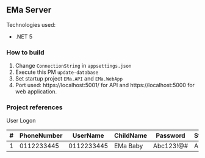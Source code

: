 ## EMa Server
Technologies used:
* .NET 5

### How to build
1. Change `ConnectionString` in `appsettings.json`
2. Execute this PM `update-database`
3. Set startup project `EMa.API` and `EMa.WebApp`
4. Port used: https://localhost:5001/ for API and https://localhost:5000 for web application.

### Project references
User Logon

| # | PhoneNumber | UserName   | ChildName | Password  | Status |
|---|-------------|------------|-----------|-----------|--------|
| 1 | 0112233445  | 0112233445 | EMa Baby  | Abc123!@# | Active |